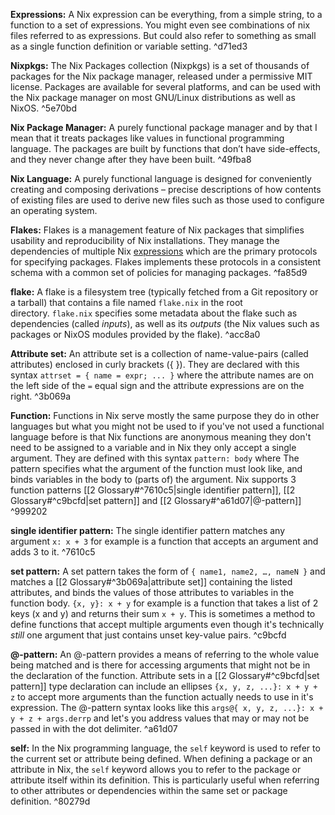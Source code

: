 **Expressions:** A Nix expression can be everything, from a simple string, to a function to a set of expressions. You might even see combinations of nix files referred to as expressions. But could also refer to something as small as a single function definition or variable setting. ^d71ed3

**Nixpkgs:** The Nix Packages collection (Nixpkgs) is a set of thousands of packages for the Nix package manager, released under a permissive MIT license. Packages are available for several platforms, and can be used with the Nix package manager on most GNU/Linux distributions as well as NixOS. ^5e70bd

**Nix Package Manager:**  A purely functional package manager and by that I mean that it treats packages like values in functional programming language. The packages are built by functions that don’t have side-effects, and they never change after they have been built.  ^49fba8

**Nix Language:** A purely functional language is designed for conveniently creating and composing derivations – precise descriptions of how contents of existing files are used to derive new files such as those used to configure an operating system.

**Flakes:** Flakes is a management feature of Nix packages that simplifies usability and reproducibility of Nix installations. They manage the dependencies of multiple Nix [expressions](2%20Glossary.md#^d71ed3) which are the primary protocols for specifying packages. Flakes implements these protocols in a consistent schema with a common set of policies for managing packages. ^fa85d9

**flake:** A flake is a filesystem tree (typically fetched from a Git repository or a tarball) that contains a file named `flake.nix` in the root directory. `flake.nix` specifies some metadata about the flake such as dependencies (called _inputs_), as well as its _outputs_ (the Nix values such as packages or NixOS modules provided by the flake). ^acc8a0

**Attribute set:** An attribute set is a collection of name-value-pairs (called attributes) enclosed in curly brackets ({ }). They are declared with this syntax `attrset = { name = expr; ... }` where the attribute names are on the left side of the `=` equal sign and the attribute expressions are on the right. ^3b069a

**Function:** Functions in Nix serve mostly the same purpose they do in other languages but what you might not be used to if you've not used a functional language before is that Nix functions are anonymous meaning they don't need to be assigned to a variable and in Nix they only accept a single argument. They are defined with this syntax `pattern: body` where The pattern specifies what the argument of the function must look like, and binds variables in the body to (parts of) the argument. Nix supports 3 function patterns [[2 Glossary#^7610c5|single identifier pattern]], [[2 Glossary#^c9bcfd|set pattern]] and [[2 Glossary#^a61d07|@-pattern]] ^999202

**single identifier pattern:** The single identifier pattern matches any argument `x: x + 3` for example is a function that accepts an argument and adds 3 to it. ^7610c5

**set pattern:** A set pattern takes the form of `{ name1, name2, …, nameN }` and matches a [[2 Glossary#^3b069a|attribute set]] containing the listed attributes, and binds the values of those attributes to variables in the function body. `{x, y}: x + y` for example is a function that takes a list of 2 keys (x and y) and returns their sum `x + y`. This is sometimes a method to define functions that accept multiple arguments even though it's technically _still_ one argument that just contains unset key-value pairs. ^c9bcfd

**@-pattern:** An @-pattern provides a means of referring to the whole value being matched and is there for accessing arguments that might not be in the declaration of the function. Attribute sets in a [[2 Glossary#^c9bcfd|set pattern]] type declaration can include an ellipses `{x, y, z, ...}: x + y + z` to accept more arguments than the function actually needs to use in it's expression. The @-pattern syntax looks like this `args@{ x, y, z, ...}: x + y + z + args.derrp` and let's you address values that may or may not be passed in with the dot delimiter. ^a61d07

**self:** In the Nix programming language, the `self` keyword is used to refer to the current set or attribute being defined. When defining a package or an attribute in Nix, the `self` keyword allows you to refer to the package or attribute itself within its definition. This is particularly useful when referring to other attributes or dependencies within the same set or package definition.  ^80279d